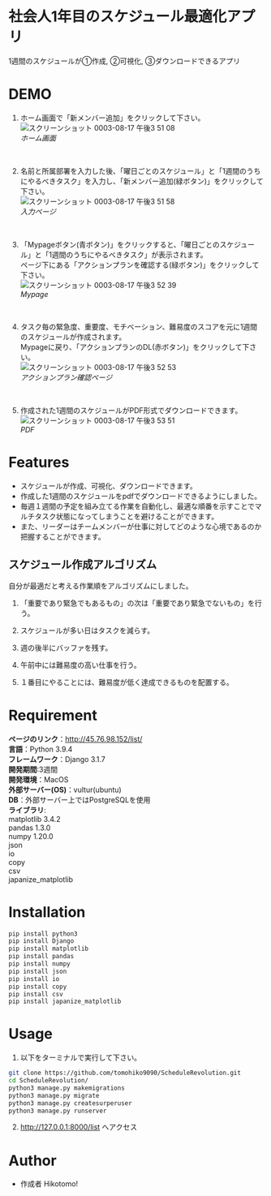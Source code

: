 # 社会人1年目のスケジュール最適化アプリ

1週間のスケジュールが①作成, ②可視化, ③ダウンロードできるアプリ

# DEMO

1. ホーム画面で「新メンバー追加」をクリックして下さい。  
![スクリーンショット 0003-08-17 午後3 51 08](https://user-images.githubusercontent.com/66200485/129677581-092644f7-91bf-41a7-82aa-1d2a4cf09fcb.png)  
*ホーム画面*
<br>

2. 名前と所属部署を入力した後、「曜日ごとのスケジュール」と「1週間のうちにやるべきタスク」を入力し、「新メンバー追加(緑ボタン)」をクリックして下さい。    
![スクリーンショット 0003-08-17 午後3 51 58](https://user-images.githubusercontent.com/66200485/129677684-8a9f66b6-880a-40f3-8610-3021cf19ef6a.png)  
*入力ページ*
<br>  

3. 「Mypageボタン(青ボタン)」をクリックすると、「曜日ごとのスケジュール」と「1週間のうちにやるべきタスク」が表示されます。  
ページ下にある「アクションプランを確認する(緑ボタン)」をクリックして下さい。  
![スクリーンショット 0003-08-17 午後3 52 39](https://user-images.githubusercontent.com/66200485/129677783-0c8b88ad-ae5f-45be-9784-54a7b1f2dc83.png)  
*Mypage*
<br>  
 
4. タスク毎の緊急度、重要度、モチベーション、難易度のスコアを元に1週間のスケジュールが作成されます。  
Mypageに戻り、「アクションプランのDL(赤ボタン)」をクリックして下さい。  
![スクリーンショット 0003-08-17 午後3 52 53](https://user-images.githubusercontent.com/66200485/129677819-3b6bf278-3dc4-4f60-bf1e-604f8e3d51f0.png)  
*アクションプラン確認ページ*
<br>  
 
5. 作成された1週間のスケジュールがPDF形式でダウンロードできます。    
![スクリーンショット 0003-08-17 午後3 53 51](https://user-images.githubusercontent.com/66200485/129677987-4072b099-b4c7-4c34-83d2-66da00345e89.png)  
*PDF*

# Features
- スケジュールが作成、可視化、ダウンロードできます。
- 作成した1週間のスケジュールをpdfでダウンロードできるようにしました。
- 毎週１週間の予定を組み立てる作業を自動化し、最適な順番を示すことでマルチタスク状態になってしまうことを避けることができます。  
- また、リーダーはチームメンバーが仕事に対してどのような心境であるのか把握することができます。

## スケジュール作成アルゴリズム
自分が最適だと考える作業順をアルゴリズムにしました。

1. 「重要であり緊急でもあるもの」の次は「重要であり緊急でないもの」を行う。

2. スケジュールが多い日はタスクを減らす。

3. 週の後半にバッファを残す。

4. 午前中には難易度の高い仕事を行う。

5. １番目にやることには、難易度が低く達成できるものを配置する。

# Requirement

**ページのリンク**：http://45.76.98.152/list/  
**言語**：Python 3.9.4  
**フレームワーク**：Django 3.1.7  
**開発期間**:3週間  
**開発環境**：MacOS  
**外部サーバー(OS)**：vultur(ubuntu)  
**DB**：外部サーバー上ではPostgreSQLを使用  
**ライブラリ**:  
matplotlib 3.4.2  
pandas 1.3.0  
numpy 1.20.0  
json  
io  
copy  
csv  
japanize_matplotlib  

# Installation

```bash
pip install python3
pip install Django
pip install matplotlib
pip install pandas
pip install numpy
pip install json
pip install io
pip install copy
pip install csv
pip install japanize_matplotlib
```

# Usage

1. 以下をターミナルで実行して下さい。
```bash
git clone https://github.com/tomohiko9090/ScheduleRevolution.git
cd ScheduleRevolution/
python3 manage.py makemigrations
python3 manage.py migrate
python3 manage.py createsurperuser
python3 manage.py runserver
```
2. http://127.0.0.1:8000/list
へアクセス

# Author

* 作成者 Hikotomo!
